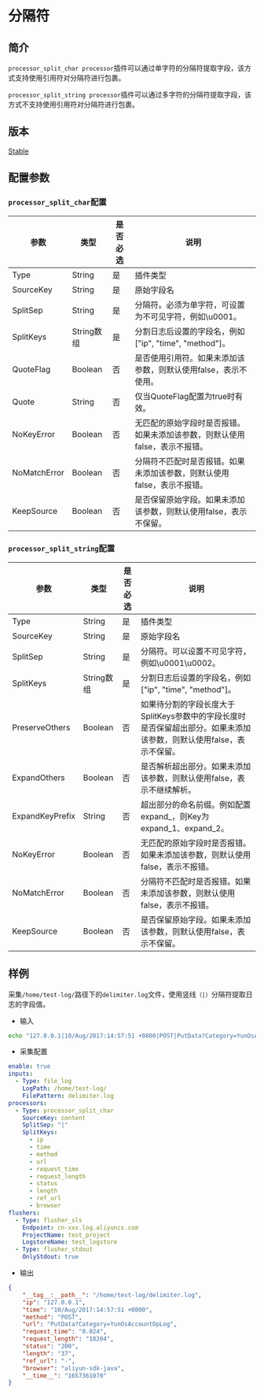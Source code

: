 # 分隔符

## 简介

`processor_split_char processor`插件可以通过单字符的分隔符提取字段，该方式支持使用引用符对分隔符进行包裹。

`processor_split_string processor`插件可以通过多字符的分隔符提取字段，该方式不支持使用引用符对分隔符进行包裹。

## 版本

[Stable](../stability-level.md)

## 配置参数

### `processor_split_char`配置

| 参数           | 类型       | 是否必选 | 说明                                       |
| ------------ | -------- | ---- | ---------------------------------------- |
| Type         | String   | 是    | 插件类型                                     |
| SourceKey    | String   | 是    | 原始字段名                                    |
| SplitSep     | String   | 是    | 分隔符。必须为单字符，可设置为不可见字符，例如\u0001。           |
| SplitKeys    | String数组 | 是    | 分割日志后设置的字段名，例如\["ip", "time", "method"]。 |
| QuoteFlag    | Boolean  | 否    | 是否使用引用符。如果未添加该参数，则默认使用false，表示不使用。       |
| Quote        | String   | 否    | 仅当QuoteFlag配置为true时有效。                   |
| NoKeyError   | Boolean  | 否    | 无匹配的原始字段时是否报错。如果未添加该参数，则默认使用false，表示不报错。 |
| NoMatchError | Boolean  | 否    | 分隔符不匹配时是否报错。如果未添加该参数，则默认使用false，表示不报错。   |
| KeepSource   | Boolean  | 否    | 是否保留原始字段。如果未添加该参数，则默认使用false，表示不保留。      |

### `processor_split_string`配置

| 参数              | 类型       | 是否必选 | 说明                                                                |
| --------------- | -------- | ---- | ----------------------------------------------------------------- |
| Type            | String   | 是    | 插件类型                                                              |
| SourceKey       | String   | 是    | 原始字段名                                                             |
| SplitSep        | String   | 是    | 分隔符。可以设置不可见字符，例如\u0001\u0002。                                     |
| SplitKeys       | String数组 | 是    | 分割日志后设置的字段名，例如\["ip", "time", "method"]。                          |
| PreserveOthers  | Boolean  | 否    | 如果待分割的字段长度大于SplitKeys参数中的字段长度时是否保留超出部分。如果未添加该参数，则默认使用false，表示不保留。 |
| ExpandOthers    | Boolean  | 否    | 是否解析超出部分。如果未添加该参数，则默认使用false，表示不继续解析。                             |
| ExpandKeyPrefix | String   | 否    | 超出部分的命名前缀。例如配置expand\_，则Key为expand\_1、expand\_2。                  |
| NoKeyError      | Boolean  | 否    | 无匹配的原始字段时是否报错。如果未添加该参数，则默认使用false，表示不报错。                          |
| NoMatchError    | Boolean  | 否    | 分隔符不匹配时是否报错。如果未添加该参数，则默认使用false，表示不报错。                            |
| KeepSource      | Boolean  | 否    | 是否保留原始字段。如果未添加该参数，则默认使用false，表示不保留。                               |

## 样例

采集`/home/test-log/`路径下的`delimiter.log`文件，使用竖线`（|）`分隔符提取日志的字段值。

* 输入

```bash
echo "127.0.0.1|10/Aug/2017:14:57:51 +0800|POST|PutData?Category=YunOsAccountOpLog|0.024|18204|200|37|-|aliyun-sdk-java" >> /home/test-log/delimiter.log
```

* 采集配置

```yaml
enable: true
inputs:
  - Type: file_log
    LogPath: /home/test-log/
    FilePattern: delimiter.log
processors:
  - Type: processor_split_char
    SourceKey: content
    SplitSep: "|"
    SplitKeys:
      - ip
      - time
      - method
      - url
      - request_time
      - request_length
      - status
      - length
      - ref_url
      - browser
flushers:
  - Type: flusher_sls
    Endpoint: cn-xxx.log.aliyuncs.com
    ProjectName: test_project
    LogstoreName: test_logstore
  - Type: flusher_stdout
    OnlyStdout: true
```

* 输出

```json
{
    "__tag__:__path__": "/home/test-log/delimiter.log",
    "ip": "127.0.0.1",
    "time": "10/Aug/2017:14:57:51 +0800",
    "method": "POST",
    "url": "PutData?Category=YunOsAccountOpLog",
    "request_time": "0.024",
    "request_length": "18204",
    "status": "200",
    "length": "37",
    "ref_url": "-",
    "browser": "aliyun-sdk-java",
    "__time__": "1657361070"
}
```
